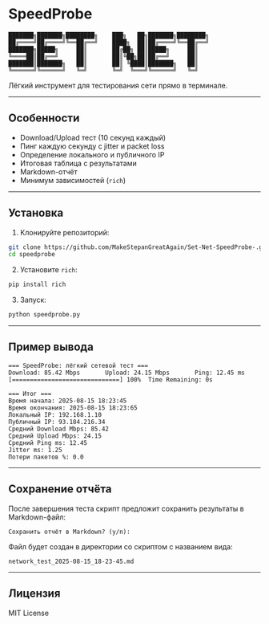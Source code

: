 # SpeedProbe

```
███████╗███████╗████████╗    ███╗   ██╗███████╗████████╗
██╔════╝██╔════╝╚══██╔══╝    ████╗  ██║██╔════╝╚══██╔══╝
███████╗█████╗     ██║       ██╔██╗ ██║█████╗     ██║   
╚════██║██╔══╝     ██║       ██║╚██╗██║██╔══╝     ██║   
███████║███████╗   ██║       ██║ ╚████║███████╗   ██║   
╚══════╝╚══════╝   ╚═╝       ╚═╝  ╚═══╝╚══════╝   ╚═╝   
```

Лёгкий инструмент для тестирования сети прямо в терминале.

---

## Особенности

- Download/Upload тест (10 секунд каждый)
- Пинг каждую секунду с jitter и packet loss
- Определение локального и публичного IP
- Итоговая таблица с результатами
- Markdown-отчёт
- Минимум зависимостей (`rich`)

---

## Установка

1. Клонируйте репозиторий:

```bash
git clone https://github.com/MakeStepanGreatAgain/Set-Net-SpeedProbe-.git
cd speedprobe
```

2. Установите `rich`:

```bash
pip install rich
```

3. Запуск:

```bash
python speedprobe.py
```

---

## Пример вывода

```
=== SpeedProbe: лёгкий сетевой тест ===
Download: 85.42 Mbps       Upload: 24.15 Mbps       Ping: 12.45 ms
[==============================] 100%  Time Remaining: 0s

=== Итог ===
Время начала: 2025-08-15 18:23:45
Время окончания: 2025-08-15 18:23:65
Локальный IP: 192.168.1.10
Публичный IP: 93.184.216.34
Средний Download Mbps: 85.42
Средний Upload Mbps: 24.15
Средний Ping ms: 12.45
Jitter ms: 1.25
Потери пакетов %: 0.0
```

---

## Сохранение отчёта

После завершения теста скрипт предложит сохранить результаты в Markdown-файл:

```
Сохранить отчёт в Markdown? (y/n):
```

Файл будет создан в директории со скриптом с названием вида:

```
network_test_2025-08-15_18-23-45.md
```

---

## Лицензия

MIT License

